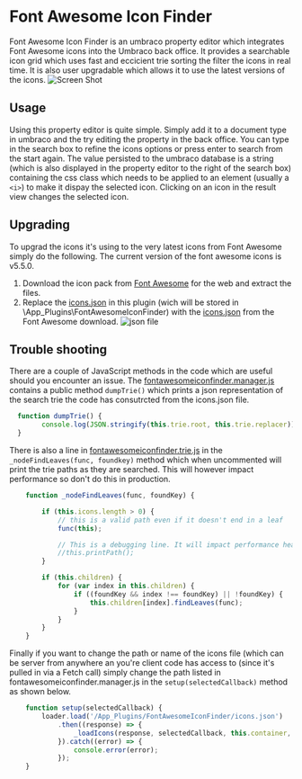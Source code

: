 # Font Awesome Icon Finder
Font Awesome Icon Finder is an umbraco property editor which integrates Font Awesome icons into the Umbraco back office. It provides a searchable icon grid which uses fast and eccicient trie sorting the filter the icons in real time. It is also user upgradable which allows it to use the latest versions of the icons.
![Screen Shot](https://github.com/RobbieLD/FontAwesomeIconFinder/blob/master/docs/screen_shot.PNG)

## Usage
Using this property editor is quite simple. Simply add it to a document type in umbraco and the try editing the property in the back office. You can type in the search box to refine the icons options or press enter to search from the start again. The value persisted to the umbraco database is a string (which is also displayed in the property editor to the right of the search box) containing the css class which needs to be applied to an element (usually a `<i>`) to make it dispay the selected icon. Clicking on an icon in the result view changes the selected icon.

## Upgrading
To upgrad the icons it's using to the very latest icons from Font Awesome simply do the following. The current version of the font awesome icons is v5.5.0. 
1. Download the icon pack from [Font Awesome](https://fontawesome.com/) for the web and extract the files. 
2. Replace the [icons.json](src/icons.json) in this plugin (wich will be stored in \App_Plugins\FontAwesomeIconFinder\) with the [icons.json](src/icons.json) from the Font Awesome download.
![json file](https://github.com/RobbieLD/FontAwesomeIconFinder/blob/master/docs/install.PNG)

## Trouble shooting
There are a couple of JavaScript methods in the code which are useful should you encounter an issue. The [fontawesomeiconfinder.manager.js](src/fontawesomeiconfinder.manager.js) contains a public method `dumpTrie()` which prints a json representation of the search trie the code has consutrcted from the icons.json file. 
```javascript
  function dumpTrie() {
        console.log(JSON.stringify(this.trie.root, this.trie.replacer));
  }
```

There is also a line in [fontawesomeiconfinder.trie.js](src/fontawesomeiconfinder.trie.js) in the `_nodeFindLeaves(func, foundkey)` method which when uncommented will print the trie paths as they are searched. This will however impact performance so don't do this in production. 
```javascript
    function _nodeFindLeaves(func, foundKey) {

        if (this.icons.length > 0) {
            // this is a valid path even if it doesn't end in a leaf
            func(this);

            // This is a debugging line. It will impact performance heavily. Dont use in production
            //this.printPath();
        }

        if (this.children) {
            for (var index in this.children) {
                if ((foundKey && index !== foundKey) || !foundKey) {
                    this.children[index].findLeaves(func);
                }
            }
        }
    }
```

Finally if you want to change the path or name of the icons file (which can be server from anywhere an you're client code has access to (since it's pulled in via a Fetch call) simply change the path listed in fontawesomeiconfinder.manager.js in the `setup(selectedCallback)` method as shown below. 
```javascript
    function setup(selectedCallback) {
        loader.load('/App_Plugins/FontAwesomeIconFinder/icons.json')
            .then((response) => {
                _loadIcons(response, selectedCallback, this.container, this.trie);
            }).catch((error) => {
                console.error(error);
            });
    }
```
